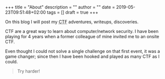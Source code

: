 +++
title = "About"
description = ""
author = ""
date = 2019-05-23T09:51:48+02:00
tags = []
draft = true
+++

On this blog I will post my <abbr title="Capture The Flag">CTF</abbr> adventures, writeups, discoveries.

CTF are a great way to learn about computer/network security. I have been playing for 4 years when a former colleague of mine invited me to an onsite CTF.

Even thought I could not solve a single challenge on that first event, it was a game changer; since then I have been hooked and played as many CTF as I could.

> Try harder!
